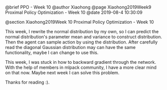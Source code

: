 @brief PPO - Week 10
@author Xiaohong
@page Xiaohong2019Week9 Proximal Policy Optimization - Week 10
@date 2019-08-4 10:30:09

@section Xiaohong2019Week 10 Proximal Policy Optimization - Week 10


This week, I rewrite the normal distribution by my own, so I can predict 
the normal distribution's parameter mean and variance to construct distribution. 
Then the agent can sample action by using the distribution. After carefully read 
the diagonal Gaussian distribution may can have the same functionality, maybe I can 
change to use this. 

This week, I was stuck in how to backward gradient through the network. With 
the help of members in mlpack community, I have a more clear mind on that now. 
Maybe next week I can solve this problem.  

Thanks for reading :). 

 
